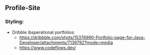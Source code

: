 ## Profile-Site

### Styling:
- Dribble ibsperational portfolios: 
    - https://dribbble.com/shots/15376990-Portfolio-page-for-Java-Developer/attachments/7139792?mode=media 
    - https://www.codeflows.dev/